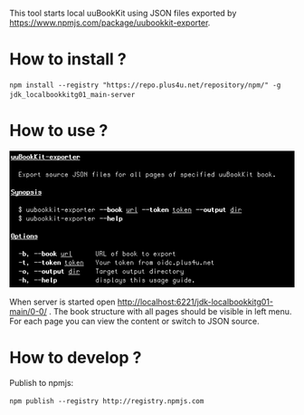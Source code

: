 This tool starts local uuBookKit using JSON files exported by <https://www.npmjs.com/package/uubookkit-exporter>.

# How to install ?

`npm install --registry "https://repo.plus4u.net/repository/npm/" -g jdk_localbookkitg01_main-server`

# How to use ?

![Help](https://github.com/jiridudekusy/uubookkit-exporter/blob/master/doc/help.png?raw=true)

When server is started open <http://localhost:6221/jdk-localbookkitg01-main/0-0/> . The book structure with all pages should be visible in left menu. For each page you can view the content or switch to JSON source. 


# How to develop ?

Publish to npmjs: 

`npm publish --registry http://registry.npmjs.com`
